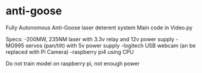 # anti-goose

Fully Autonomous Anti-Goose laser deterent system
Main code in Video.py

Specs:
-200MW, 235NM laser with 3.3v relay and 12v power supply
-MG995 servos (pan/tilt) with 5v power supply
-logitech USB webcam (an be replaced with Pi Camera)
-raspberry pi4 using CPU


Do not train model on raspberry pi, not enough power
